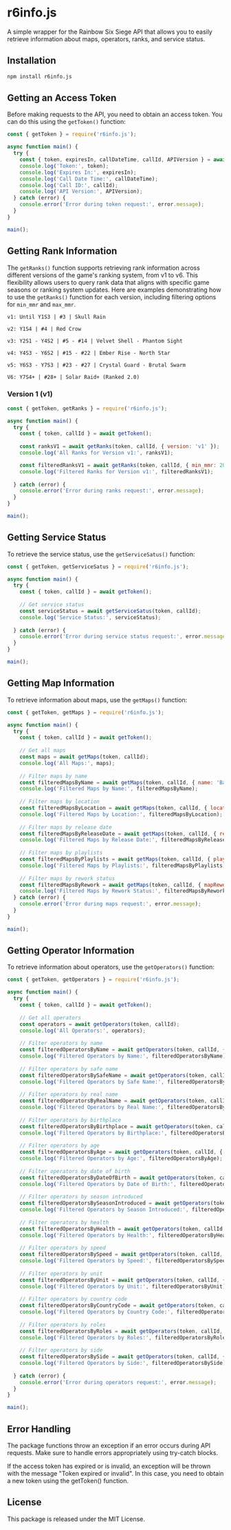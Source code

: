 # r6info.js

A simple wrapper for the Rainbow Six Siege API that allows you to easily retrieve information about maps, operators, ranks, and service status.

## Installation

```sh
npm install r6info.js
```

## Getting an Access Token

Before making requests to the API, you need to obtain an access token. You can do this using the `getToken()` function:

```javascript
const { getToken } = require('r6info.js');

async function main() {
  try {
    const { token, expiresIn, callDateTime, callId, APIVersion } = await getToken();
    console.log('Token:', token);
    console.log('Expires In:', expiresIn);
    console.log('Call Date Time:', callDateTime);
    console.log('Call ID:', callId);
    console.log('API Version:', APIVersion);
  } catch (error) {
    console.error('Error during token request:', error.message);
  }
}

main();
```

## Getting Rank Information

The `getRanks()` function supports retrieving rank information across different versions of the game's ranking system, from v1 to v6. This flexibility allows users to query rank data that aligns with specific game seasons or ranking system updates. Here are examples demonstrating how to use the `getRanks()` function for each version, including filtering options for `min_mmr` and `max_mmr`.

`v1: Until Y1S3 | #3 | Skull Rain`

`v2: Y1S4 | #4 | Red Crow`

`v3: Y2S1 - Y4S2 | #5 - #14 | Velvet Shell - Phantom Sight`

`v4: Y4S3 - Y6S2 | #15 - #22 | Ember Rise - North Star`

`v5: Y6S3 - Y7S3 | #23 - #27 | Crystal Guard - Brutal Swarm`

`V6: Y7S4+ | #28+ | Solar Raid+ (Ranked 2.0)`

### Version 1 (v1)

```javascript
const { getToken, getRanks } = require('r6info.js');

async function main() {
  try {
    const { token, callId } = await getToken();
    
    const ranksV1 = await getRanks(token, callId, { version: 'v1' });
    console.log('All Ranks for Version v1:', ranksV1);

    const filteredRanksV1 = await getRanks(token, callId, { min_mmr: 2000, max_mmr: 2500, version: 'v1' });
    console.log('Filtered Ranks for Version v1:', filteredRanksV1);
    
  } catch (error) {
    console.error('Error during ranks request:', error.message);
  }
}

main();
```

## Getting Service Status

To retrieve the service status, use the `getServiceSatus()` function:

```javascript
const { getToken, getServiceSatus } = require('r6info.js');

async function main() {
  try {
    const { token, callId } = await getToken();
    
    // Get service status
    const serviceStatus = await getServiceSatus(token, callId);
    console.log('Service Status:', serviceStatus);
    
  } catch (error) {
    console.error('Error during service status request:', error.message);
  }
}

main();
```

## Getting Map Information

To retrieve information about maps, use the `getMaps()` function:

```javascript
const { getToken, getMaps } = require('r6info.js');

async function main() {
  try {
    const { token, callId } = await getToken();
    
    // Get all maps
    const maps = await getMaps(token, callId);
    console.log('All Maps:', maps);
    
    // Filter maps by name
    const filteredMapsByName = await getMaps(token, callId, { name: 'Bank' });
    console.log('Filtered Maps by Name:', filteredMapsByName);
    
    // Filter maps by location
    const filteredMapsByLocation = await getMaps(token, callId, { location: 'USA' });
    console.log('Filtered Maps by Location:', filteredMapsByLocation);
    
    // Filter maps by release date
    const filteredMapsByReleaseDate = await getMaps(token, callId, { releaseDate: '2015-12-01' });
    console.log('Filtered Maps by Release Date:', filteredMapsByReleaseDate);
    
    // Filter maps by playlists
    const filteredMapsByPlaylists = await getMaps(token, callId, { playlists: 'ranked' });
    console.log('Filtered Maps by Playlists:', filteredMapsByPlaylists);
    
    // Filter maps by rework status
    const filteredMapsByRework = await getMaps(token, callId, { mapReworked: true });
    console.log('Filtered Maps by Rework Status:', filteredMapsByRework);
  } catch (error) {
    console.error('Error during maps request:', error.message);
  }
}

main();
```

## Getting Operator Information

To retrieve information about operators, use the `getOperators()` function:

```javascript
const { getToken, getOperators } = require('r6info.js');

async function main() {
  try {
    const { token, callId } = await getToken();
    
    // Get all operators
    const operators = await getOperators(token, callId);
    console.log('All Operators:', operators);
    
    // Filter operators by name
    const filteredOperatorsByName = await getOperators(token, callId, { name: 'Ash' });
    console.log('Filtered Operators by Name:', filteredOperatorsByName);
    
    // Filter operators by safe name
    const filteredOperatorsBySafeName = await getOperators(token, callId, { safename: 'recruit' });
    console.log('Filtered Operators by Safe Name:', filteredOperatorsBySafeName);
    
    // Filter operators by real name
    const filteredOperatorsByRealName = await getOperators(token, callId, { realname: 'Eliza Cohen' });
    console.log('Filtered Operators by Real Name:', filteredOperatorsByRealName);
    
    // Filter operators by birthplace
    const filteredOperatorsByBirthplace = await getOperators(token, callId, { birthplace: 'Jerusalem, Israel' });
    console.log('Filtered Operators by Birthplace:', filteredOperatorsByBirthplace);
    
    // Filter operators by age
    const filteredOperatorsByAge = await getOperators(token, callId, { age: 33 });
    console.log('Filtered Operators by Age:', filteredOperatorsByAge);
    
    // Filter operators by date of birth
    const filteredOperatorsByDateOfBirth = await getOperators(token, callId, { date_of_birth: '1984-12-24' });
    console.log('Filtered Operators by Date of Birth:', filteredOperatorsByDateOfBirth);
    
    // Filter operators by season introduced
    const filteredOperatorsBySeasonIntroduced = await getOperators(token, callId, { season_introduced: 'Y1S1' });
    console.log('Filtered Operators by Season Introduced:', filteredOperatorsBySeasonIntroduced);
    
    // Filter operators by health
    const filteredOperatorsByHealth = await getOperators(token, callId, { health: 1 });
    console.log('Filtered Operators by Health:', filteredOperatorsByHealth);
    
    // Filter operators by speed
    const filteredOperatorsBySpeed = await getOperators(token, callId, { speed: 3 });
    console.log('Filtered Operators by Speed:', filteredOperatorsBySpeed);
    
    // Filter operators by unit
    const filteredOperatorsByUnit = await getOperators(token, callId, { unit: 'FBI SWAT' });
    console.log('Filtered Operators by Unit:', filteredOperatorsByUnit);
    
    // Filter operators by country code
    const filteredOperatorsByCountryCode = await getOperators(token, callId, { country_code: 'US' });
    console.log('Filtered Operators by Country Code:', filteredOperatorsByCountryCode);
    
    // Filter operators by roles
    const filteredOperatorsByRoles = await getOperators(token, callId, { roles: 'attacker' });
    console.log('Filtered Operators by Roles:', filteredOperatorsByRoles);
    
    // Filter operators by side
    const filteredOperatorsBySide = await getOperators(token, callId, { side: 'attacker' });
    console.log('Filtered Operators by Side:', filteredOperatorsBySide);
    
  } catch (error) {
    console.error('Error during operators request:', error.message);
  }
}

main();
```


## Error Handling
The package functions throw an exception if an error occurs during API requests. Make sure to handle errors appropriately using try-catch blocks.

If the access token has expired or is invalid, an exception will be thrown with the message "Token expired or invalid". In this case, you need to obtain a new token using the getToken() function.

## License
This package is released under the MIT License.
